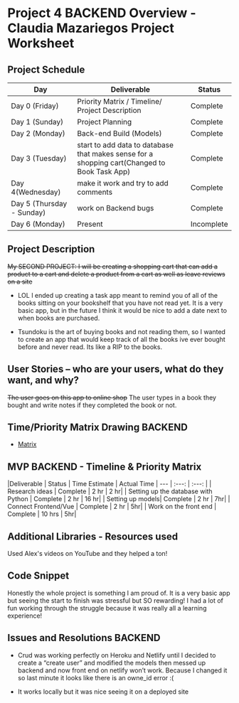 # Project 4 BACKEND Overview - Claudia Mazariegos Project Worksheet

## Project Schedule

|  Day | Deliverable | Status
|---|---| ---|
|Day 0 (Friday)| Priority Matrix / Timeline/ Project Description | Complete
|Day 1 (Sunday)| Project Planning | Complete
|Day 2 (Monday)| Back-end Build (Models)| Complete
|Day 3 (Tuesday)| start to add data to database that makes sense for a shopping cart(Changed to Book Task App) | Complete
|Day 4(Wednesday)| make it work and try to add comments  | Complete
|Day 5 (Thursday - Sunday)| work on Backend bugs| Complete
|Day 6 (Monday)| Present | Incomplete


## Project Description

~~My SECOND PROJECT: I will be creating a shopping cart that can add a product to a cart and delete a product from a cart as well as leave reviews on a site~~
- LOL I ended up creating a task app meant to remind you of all of the books sitting on your bookshelf that you have not read yet. It is a very basic app, but in the future I think it would be nice to add a date next to when books are purchased. 

- Tsundoku is the art of buying books and not reading them, so I wanted to create an app that would keep track of all the books ive ever bought before and never read. Its  like a RIP to the books. 


## User Stories – who are your users, what do they want, and why?

~~The user goes on this app to online shop~~
The user types in a book they bought and write notes if they completed the book or not. 

## Time/Priority Matrix Drawing BACKEND

- [Matrix](https://res.cloudinary.com/techhire/image/upload/v1600057344/Image_from_iOS_m9ilht.jpg)


## MVP BACKEND - Timeline & Priority Matrix 

|Deliverable	| Status	| Time Estimate | Actual Time
| --- | :---: |  :---: | 
| Research ideas	| Complete 	| 2 hr | 2 hr| 
| Setting up the database with Python | Complete  | 2 hr | 16 hr| 
| Setting up models| Complete | 2 hr | 7hr| 
| Connect Frontend/Vue | Complete  | 2 hr | 5hr| 
| Work on the front end | Complete | 10 hrs |	5hr| 




## Additional Libraries - Resources used 
Used Alex's videos on YouTube and they helped a ton! 

## Code Snippet 

Honestly the whole project is something I am proud of. It is a very basic app but seeing the start to finish was stressful but SO rewarding! I had a lot of fun working through the struggle because it was really all a learning experience!

## Issues and Resolutions BACKEND
- Crud was working perfectly on Heroku and Netlify until I decided to create  a “create user” and modified the models then messed up backend and now front end on netlify won’t work. Because I changed it so last minute it looks like there is an owne_id error :( 

- It works locally but it was nice seeing it on a deployed site






